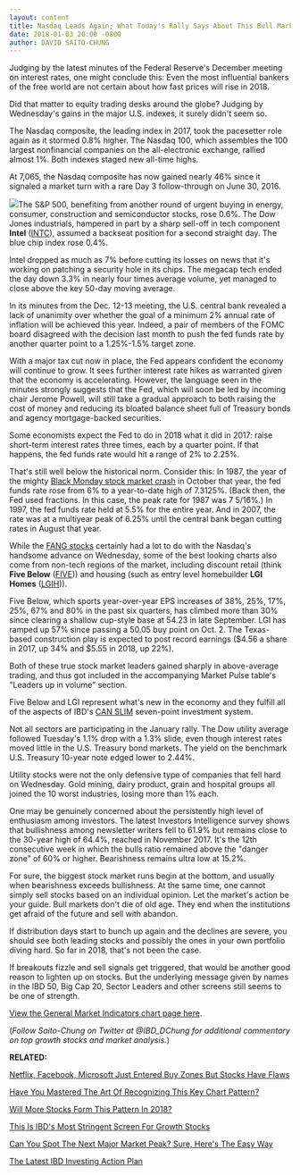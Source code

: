 ```yaml
---
layout: content
title: Nasdaq Leads Again; What Today's Rally Says About This Bull Market
date: 2018-01-03 20:00 -0800
author: DAVID SAITO-CHUNG
---
```






Judging by the latest minutes of the Federal Reserve's December meeting on interest rates, one might conclude this: Even the most influential bankers of the free world are not certain about how fast prices will rise in 2018.


 Did that matter to equity trading desks around the globe? Judging by Wednesday's gains in the major U.S. indexes, it surely didn't seem so.


The Nasdaq composite, the leading index in 2017, took the pacesetter role again as it stormed 0.8% higher. The Nasdaq 100, which assembles the 100 largest nonfinancial companies on the all-electronic exchange, rallied almost 1%. Both indexes staged new all-time highs.


At 7,065, the Nasdaq composite has now gained nearly 46% since it signaled a market turn with a rare Day 3 follow-through on June 30, 2016.


![](https://www.investors.com/wp-content/uploads/2018/01/MP010318-180x300.png)The S&P 500, benefiting from another round of urgent buying in energy, consumer, construction and semiconductor stocks, rose 0.6%. The Dow Jones industrials, hampered in part by a sharp sell-off in tech component **Intel** ([INTC](https://research.investors.com/quote.aspx?symbol=INTC)), assumed a backseat position for a second straight day. The blue chip index rose 0.4%.


Intel dropped as much as 7% before cutting its losses on news that it's working on patching a security hole in its chips. The megacap tech ended the day down 3.3% in nearly four times average volume, yet managed to close above the key 50-day moving average.


In its minutes from the Dec. 12-13 meeting, the U.S. central bank revealed a lack of unanimity over whether the goal of a minimum 2% annual rate of inflation will be achieved this year. Indeed, a pair of members of the FOMC board disagreed with the decision last month to push the fed funds rate by another quarter point to a 1.25%-1.5% target zone.


With a major tax cut now in place, the Fed appears confident the economy will continue to grow. It sees further interest rate hikes as warranted given that the economy is accelerating. However, the language seen in the minutes strongly suggests that the Fed, which will soon be led by incoming chair Jerome Powell, will still take a gradual approach to both raising the cost of money and reducing its bloated balance sheet full of Treasury bonds and agency mortgage-backed securities.


Some economists expect the Fed to do in 2018 what it did in 2017: raise short-term interest rates three times, each by a quarter point. If that happens, the fed funds rate would hit a range of 2% to 2.25%.


That's still well below the historical norm. Consider this: In 1987, the year of the mighty [Black Monday stock market crash](http://www.investors.com/how-to-invest/investors-corner/could-you-have-spotted-the-1987-stock-market-top-yes-heres-how/) in October that year, the fed funds rate rose from 6% to a year-to-date high of 7.3125%. (Back then, the Fed used fractions. In this case, the peak rate for 1987 was 7 5/16%.) In 1997, the fed funds rate held at 5.5% for the entire year. And in 2007, the rate was at a multiyear peak of 6.25% until the central bank began cutting rates in August that year.


While the [FANG stocks](https://www.investors.com/news/technology/fang-stocks-news-quotes-facebook-amazon-netflix-google/) certainly had a lot to do with the Nasdaq's handsome advance on Wednesday, some of the best looking charts also come from non-tech regions of the market, including discount retail (think **Five Below** ([FIVE](https://research.investors.com/quote.aspx?symbol=FIVE))) and housing (such as entry level homebuilder **LGI Homes** ([LGIH](https://research.investors.com/quote.aspx?symbol=LGIH))).


Five Below, which sports year-over-year EPS increases of 38%, 25%, 17%, 25%, 67% and 80% in the past six quarters, has climbed more than 30% since clearing a shallow cup-style base at 54.23 in late September. LGI has ramped up 57% since passing a 50.05 buy point on Oct. 2. The Texas-based construction play is expected to post record earnings ($4.56 a share in 2017, up 34% and $5.55 in 2018, up 22%).


Both of these true stock market leaders gained sharply in above-average trading, and thus got included in the accompanying Market Pulse table's "Leaders up in volume" section.



Five Below and LGI represent what's new in the economy and they fulfill all of the aspects of IBD's [CAN SLIM](https://www.investors.com/ibd-university/can-slim/) seven-point investment system.


Not all sectors are participating in the January rally. The Dow utility average followed Tuesday's 1.1% drop with a 1.3% slide, even though interest rates moved little in the U.S. Treasury bond markets. The yield on the benchmark U.S. Treasury 10-year note edged lower to 2.44%.


Utility stocks were not the only defensive type of companies that fell hard on Wednesday. Gold mining, dairy product, grain and hospital groups all joined the 10 worst industries, losing more than 1% each.


One may be genuinely concerned about the persistently high level of enthusiasm among investors. The latest Investors Intelligence survey shows that bullishness among newsletter writers fell to 61.9% but remains close to the 30-year high of 64.4%, reached in November 2017. It's the 12th consecutive week in which the bulls ratio remained above the "danger zone" of 60% or higher. Bearishness remains ultra low at 15.2%.


For sure, the biggest stock market runs begin at the bottom, and usually when bearishness exceeds bullishness. At the same time, one cannot simply sell stocks based on an individual opinion. Let the market's action be your guide. Bull markets don't die of old age. They end when the institutions get afraid of the future and sell with abandon.


If distribution days start to bunch up again and the declines are severe, you should see both leading stocks and possibly the ones in your own portfolio diving hard. So far in 2018, that's not been the case.


If breakouts fizzle and sell signals get triggered, that would be another good reason to lighten up on stocks. But the underlying message given by names in the IBD 50, Big Cap 20, Sector Leaders and other screens still seems to be one of strength.


[View the General Market Indicators chart page here](https://www.investors.com/wp-content/uploads/2018/01/IBD0401105647GMI.pdf).


(*Follow Saito-Chung on Twitter at @IBD\_DChung for additional commentary on top growth stocks and market analysis.*)


**RELATED:**


[Netflix, Facebook, Microsoft Just Entered Buy Zones But Stocks Have Flaws](https://www.investors.com/market-trend/stock-market-today/netflix-facebook-microsoft-entered-buy-zones-but-have-flaws-sp-500-futures/)


[Have You Mastered The Art Of Recognizing This Key Chart Pattern?](https://www.investors.com/how-to-invest/investors-corner/the-basics-how-to-analyze-a-stocks-cup-with-handle/)


[Will More Stocks Form This Pattern In 2018?](https://www.investors.com/how-to-invest/investors-corner/investing-after-a-market-deep-freeze-how-to-spot-the-bottoming-base/)


[This Is IBD's Most Stringent Screen For Growth Stocks](https://research.investors.com/stock-lists/sector-leaders)


[Can You Spot The Next Major Market Peak? Sure, Here's The Easy Way](https://www.investors.com/how-to-invest/investors-corner/how-do-you-spot-a-major-market-top-easy-look-for-heavy-distribution/)


[The Latest IBD Investing Action Plan](https://www.investors.com/category/research/investing-action-plan/)


 




